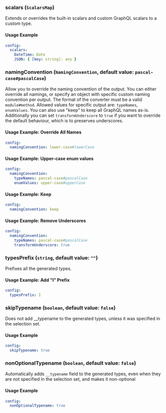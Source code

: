 
### scalars (`ScalarsMap`)

Extends or overrides the built-in scalars and custom GraphQL scalars to a custom type.


#### Usage Example

```yml
config:
  scalars:
    DateTime: Date
    JSON: { [key: string]: any }
```

### namingConvention (`NamingConvention`, default value: `pascal-case#pascalCase`)

Allow you to override the naming convention of the output. You can either override all namings, or specify an object with specific custom naming convention per output. The format of the converter must be a valid `module#method`. Allowed values for specific output are: `typeNames`, `enumValues`. You can also use "keep" to keep all GraphQL names as-is. Additionally you can set `transformUnderscore` to `true` if you want to override the default behaviour, which is to preserves underscores.


#### Usage Example: Override All Names

```yml
config:
  namingConvention: lower-case#lowerCase
```
#### Usage Example: Upper-case enum values

```yml
config:
  namingConvention:
    typeNames: pascal-case#pascalCase
    enumValues: upper-case#upperCase
```
#### Usage Example: Keep

```yml
config:
  namingConvention: keep
```
#### Usage Example: Remove Underscores

```yml
config:
  namingConvention:
    typeNames: pascal-case#pascalCase
    transformUnderscore: true
```

### typesPrefix (`string`, default value: `""`)

Prefixes all the generated types.


#### Usage Example: Add "I" Prefix

```yml
config:
  typesPrefix: I
```

### skipTypename (`boolean`, default value: `false`)

Does not add __typename to the generated types, unless it was specified in the selection set.


#### Usage Example

```yml
config:
  skipTypename: true
```

### nonOptionalTypename (`boolean`, default value: `false`)

Automatically adds `__typename` field to the generated types, even when they are not specified in the selection set, and makes it non-optional


#### Usage Example

```yml
config:
  nonOptionalTypename: true
```
